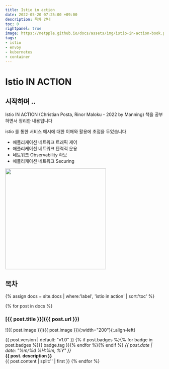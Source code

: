```yaml
---
title: Istio in action
date: 2022-05-20 07:25:00 +09:00
description: 목차 안내
toc: 0
rightpanel: true
image: https://netpple.github.io/docs/assets/img/istio-in-action-book.png
tags:
- istio
- envoy
- kubernetes
- container
---
```


# Istio IN ACTION

## 시작하며 ..
Istio IN ACTION (Christian Posta, Rinor Maloku - 2022 by Manning) 책을 공부하면서 정리한 내용입니다 

istio 를 통한 서비스 메시에 대한 이해와 활용에 초점을 두었습니다 
- 애플리케이션 네트워크 트래픽 제어 
- 애플리케이션 네트워크 탄력적 운용   
- 네트워크 Observability 확보 
- 애플리케이션 네트워크 Securing

<img src="/docs/assets/img/istio-in-action/istio-in-action-book.png" width="320"/>

## 목차

{% assign docs = site.docs | where:'label', 'istio in action' | sort:'toc' %}

{% for post in docs %}
### [{{ post.title }}]({{ post.url }})

![{{ post.image }}]({{ post.image }}){:width="200"}{:.align-left}

<span class="badge badge-info">{{ post.version | default: "v1.0" }}</span>
{% if post.badges %}{% for badge in post.badges %}<span class="badge badge-{{ badge.type }}">{{ badge.tag }}</span>{% endfor %}{% endif %}
<span class="post-date" style="font-style: italic;">{{ post.date | date: "%m/%d %H:%m, %Y" }}</span>  
<b>{{ post. description }}</b>  
{{ post.content | split:'<!--more-->' | first }}
{% endfor %}